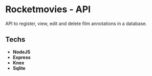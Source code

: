 # Rocketmovies - API

API to register, view, edit and delete film annotations in a database.

## Techs

- **NodeJS** 
- **Express** 
- **Knex** 
- **Sqlite**
